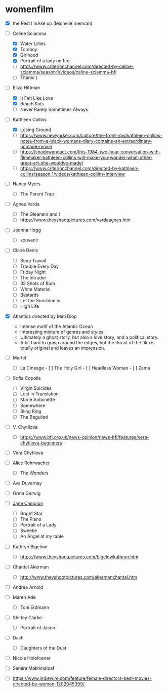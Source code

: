# womenfilm

- [x] the Rest I mAke up (Michelle memran)
- [ ] Celine Sciamma
	- [x] Water Lillies
	- [x] Tomboy
	- [x] Girlhood
	- [x] Portrait of a lady on fire 
	- [ ] https://www.criterionchannel.com/directed-by-celine-sciamma/season:1/videos/celine-sciamma-bfi
	- [ ] Titanic (
- [ ] Eliza Hittman
	- [x] It Felt Like Love
	- [x] Beach Rats
	- [ ] Never Rarely Sometimes Always
- [ ] Kathleen Collins
	- [x] Losing Ground
	- [ ] https://www.newyorker.com/culture/the-front-row/kathleen-collins-notes-from-a-black-womans-diary-contains-an-extraordinary-unmade-movie
	- [ ]  https://shadowandact.com/this-1984-two-hour-conversation-with-filmmaker-kathleen-collins-will-make-you-wonder-what-other-great-art-she-wouldve-made/ 
	- [ ] https://www.criterionchannel.com/directed-by-kathleen-collins/season:1/videos/kathleen-collins-interview
- [ ] Nancy Myers
	- [ ] The Parent Trap
- [ ] Agnes Varda
	- [ ] The Gleaners and I
	- [ ] https://www.theyshootpictures.com/vardaagnes.htm
- [ ] Joanna Hogg
	- [ ] souvenir
- [ ] Claire Denis
	- [ ] Beau Travail 
	- [ ] Trouble Every Day
	- [ ] Friday Night
	- [ ] The Intruder
	- [ ] 35 Shots of Rum
	- [ ] White Material
	- [ ] Bastards
	- [ ] Let the Sunshine In
	- [ ] High Life
- [x] Atlantics directed by Mati Diop
	* Intense motif of the Atlantic Ocean
	* Interesting mixture of genres and styles
	* Ultimately a ghost story, but also a love story, and a political story.
	* A bit hard to grasp around the edges, but the thrust of the film is totally original and leaves an impression.
- [ ] Martel
	- [ ] La Cineage
				- [ ] The Holy Girl
				- [ ] Headless Woman
				- [ ] Zama
- [ ] Sofia Copolla
	- [ ] Virgin Suicides
	- [ ] Lost in Translation
	- [ ] Marie Antoinette
	- [ ] Somewhere
	- [ ] Bling Ring
	- [ ] The Beguiled
- [ ] V. Chytilova
	- [ ] https://www.bfi.org.uk/news-opinion/news-bfi/features/vera-chytilova-beginners
- [ ] Vera Chytilova
- [ ] Alice Rohrwacher
	- [ ] The Wonders
- [ ] Ava Duvernay
- [ ] Greta Gerwig
- [ ] [Jane Campion](https://www.theyshootpictures.com/campionjane.htm)
	- [ ] Bright Star
	- [ ] The Piano
	- [ ] Portrait of a Lady
	- [ ] Sweetie
	- [ ] An Angel at my table
- [ ] Kathryn Bigelow
	- [ ] https://www.theyshootpictures.com/bigelowkathryn.htm
- [ ] Chantal Akerman
	- [ ] http://www.theyshootpictures.com/akermanchantal.htm
- [ ] Andrea Arnold
- [ ] Maren Ade
	- [ ] Toni Erdmann
- [ ] Shirley Clarke
	- [ ] Portrait of Jason
- [ ] Dash
	- [ ] Daughters of the Dust
- [ ] Nicole Holofcener
- [ ] Samira Makhmalbaf
- [ ]  https://www.indiewire.com/feature/female-directors-best-movies-directed-by-women-1202045399/



